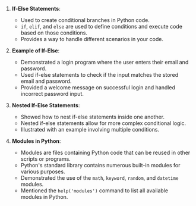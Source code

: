 1. **If-Else Statements**:
   - Used to create conditional branches in Python code.
   - `if`, `elif`, and `else` are used to define conditions and execute code based on those conditions.
   - Provides a way to handle different scenarios in your code.

2. **Example of If-Else**:
   - Demonstrated a login program where the user enters their email and password.
   - Used if-else statements to check if the input matches the stored email and password.
   - Provided a welcome message on successful login and handled incorrect password input.

3. **Nested If-Else Statements**:
   - Showed how to nest if-else statements inside one another.
   - Nested if-else statements allow for more complex conditional logic.
   - Illustrated with an example involving multiple conditions.

4. **Modules in Python**:
   - Modules are files containing Python code that can be reused in other scripts or programs.
   - Python's standard library contains numerous built-in modules for various purposes.
   - Demonstrated the use of the `math`, `keyword`, `random`, and `datetime` modules.
   - Mentioned the `help('modules')` command to list all available modules in Python.

